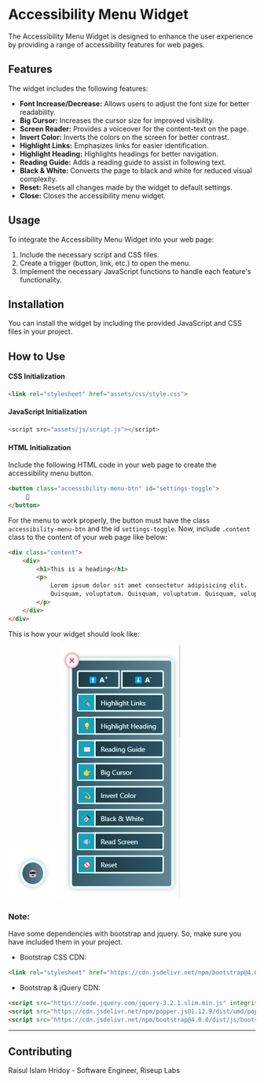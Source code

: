 # Accessibility Menu Widget

The Accessibility Menu Widget is designed to enhance the user experience by providing a range of accessibility features for web pages.

## Features

The widget includes the following features:

- **Font Increase/Decrease:** Allows users to adjust the font size for better readability.
- **Big Cursor:** Increases the cursor size for improved visibility.
- **Screen Reader:** Provides a voiceover for the content-text on the page.
- **Invert Color:** Inverts the colors on the screen for better contrast.
- **Highlight Links:** Emphasizes links for easier identification.
- **Highlight Heading:** Highlights headings for better navigation.
- **Reading Guide:** Adds a reading guide to assist in following text.
- **Black & White:** Converts the page to black and white for reduced visual complexity.
- **Reset:** Resets all changes made by the widget to default settings.
- **Close:** Closes the accessibility menu widget.

## Usage

To integrate the Accessibility Menu Widget into your web page:

1. Include the necessary script and CSS files.
2. Create a trigger (button, link, etc.) to open the menu.
3. Implement the necessary JavaScript functions to handle each feature's functionality.

## Installation

You can install the widget by including the provided JavaScript and CSS files in your project.

## How to Use

#### CSS Initialization
```html
<link rel="stylesheet" href="assets/css/style.css">
```

#### JavaScript Initialization
```javascript
<script src="assets/js/script.js"></script>
```

#### HTML Initialization

Include the following HTML code in your web page to create the accessibility menu button.

```html
<button class="accessibility-menu-btn" id="settings-toggle">
     🤖
</button>
```
For the menu to work properly, the button must have the class `accessibility-menu-btn` and the id `settings-toggle`.
Now, include `.content` class to the content of your web page like below:

```html
<div class="content">
    <div>
        <h1>This is a heading</h1>
        <p>
            Lorem ipsum dolor sit amet consectetur adipisicing elit.
            Quisquam, voluptatum. Quisquam, voluptatum. Quisquam, voluptatum.
        </p>
    </div>
</div>
```
This is how your widget should look like:

![Accessibility Menu Button](screenshot/img.png)
![Accessibility Menu Widget](screenshot/img_1.png)

### Note:
Have some dependencies with bootstrap and jquery. So, make sure you have included them in your project.
* Bootstrap CSS CDN:
```html
<link rel="stylesheet" href="https://cdn.jsdelivr.net/npm/bootstrap@4.0.0/dist/css/bootstrap.min.css" integrity="sha384-Gn5384xqQ1aoWXA+058RXPxPg6fy4IWvTNh0E263XmFcJlSAwiGgFAW/dAiS6JXm" crossorigin="anonymous">
```
* Bootstrap & jQuery CDN:
```html
<script src="https://code.jquery.com/jquery-3.2.1.slim.min.js" integrity="sha384-KJ3o2DKtIkvYIK3UENzmM7KCkRr/rE9/Qpg6aAZGJwFDMVNA/GpGFF93hXpG5KkN" crossorigin="anonymous"></script>
<script src="https://cdn.jsdelivr.net/npm/popper.js@1.12.9/dist/umd/popper.min.js" integrity="sha384-ApNbgh9B+Y1QKtv3Rn7W3mgPxhU9K/ScQsAP7hUibX39j7fakFPskvXusvfa0b4Q" crossorigin="anonymous"></script>
<script src="https://cdn.jsdelivr.net/npm/bootstrap@4.0.0/dist/js/bootstrap.min.js" integrity="sha384-JZR6Spejh4U02d8jOt6vLEHfe/JQGiRRSQQxSfFWpi1MquVdAyjUar5+76PVCmYl" crossorigin="anonymous"></script>
```


----------------------------------------------------

Contributing
------------
Raisul Islam Hridoy -
Software Engineer, Riseup Labs